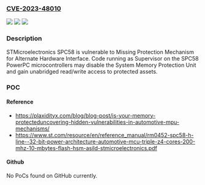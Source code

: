 ### [CVE-2023-48010](https://cve.mitre.org/cgi-bin/cvename.cgi?name=CVE-2023-48010)
![](https://img.shields.io/static/v1?label=Product&message=n%2Fa&color=blue)
![](https://img.shields.io/static/v1?label=Version&message=n%2Fa&color=blue)
![](https://img.shields.io/static/v1?label=Vulnerability&message=n%2Fa&color=brighgreen)

### Description

STMicroelectronics SPC58 is vulnerable to Missing Protection Mechanism for Alternate Hardware Interface. Code running as Supervisor on the SPC58 PowerPC microcontrollers may disable the System Memory Protection Unit and gain unabridged read/write access to protected assets.

### POC

#### Reference
- https://plaxidityx.com/blog/blog-post/is-your-memory-protecteduncovering-hidden-vulnerabilities-in-automotive-mpu-mechanisms/
- https://www.st.com/resource/en/reference_manual/rm0452-spc58-h-line--32-bit-power-architecture-automotive-mcu-triple-z4-cores-200-mhz-10-mbytes-flash-hsm-asild-stmicroelectronics.pdf

#### Github
No PoCs found on GitHub currently.

